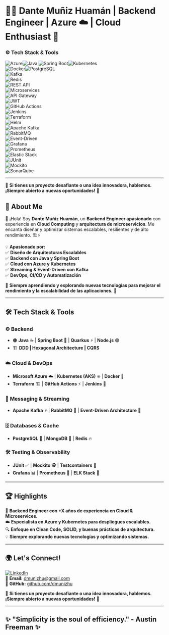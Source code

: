 # 👨‍💻 Dante Muñiz Huamán | Backend Engineer | Azure ☁️ | Cloud Enthusiast 🚀  

### ⚙️ **Tech Stack & Tools**

![Azure](https://img.shields.io/badge/Azure-0078D4?style=for-the-badge&logo=microsoftazure&logoColor=white)![Java](https://img.shields.io/badge/Java-ED8B00?style=for-the-badge&logo=java&logoColor=white) 
![Spring Boot](https://img.shields.io/badge/SpringBoot-6DB33F?style=for-the-badge&logo=spring&logoColor=white)![Kubernetes](https://img.shields.io/badge/Kubernetes-326CE5?style=for-the-badge&logo=kubernetes&logoColor=white)  
![Docker](https://img.shields.io/badge/Docker-2496ED?style=for-the-badge&logo=docker&logoColor=white)![PostgreSQL](https://img.shields.io/badge/PostgreSQL-336791?style=for-the-badge&logo=postgresql&logoColor=white)  
![Kafka](https://img.shields.io/badge/Kafka-231F20?style=for-the-badge&logo=apachekafka&logoColor=white)  
![Redis](https://img.shields.io/badge/Redis-DC382D?style=for-the-badge&logo=redis&logoColor=white)  
![REST API](https://img.shields.io/badge/REST-02569B?style=for-the-badge&logo=rest&logoColor=white)  
![Microservices](https://img.shields.io/badge/Microservices-FF6F00?style=for-the-badge&logo=microservices&logoColor=white)  
![API Gateway](https://img.shields.io/badge/API%20Gateway-4A90E2?style=for-the-badge&logo=kong&logoColor=white)  
![JWT](https://img.shields.io/badge/JWT-000000?style=for-the-badge&logo=jsonwebtokens&logoColor=white)  
![GitHub Actions](https://img.shields.io/badge/GitHub%20Actions-2088FF?style=for-the-badge&logo=githubactions&logoColor=white)  
![Jenkins](https://img.shields.io/badge/Jenkins-D24939?style=for-the-badge&logo=jenkins&logoColor=white)  
![Terraform](https://img.shields.io/badge/Terraform-844FBA?style=for-the-badge&logo=terraform&logoColor=white)  
![Helm](https://img.shields.io/badge/Helm-0F1689?style=for-the-badge&logo=helm&logoColor=white)  
![Apache Kafka](https://img.shields.io/badge/Apache%20Kafka-231F20?style=for-the-badge&logo=apachekafka&logoColor=white)  
![RabbitMQ](https://img.shields.io/badge/RabbitMQ-FF6600?style=for-the-badge&logo=rabbitmq&logoColor=white)  
![Event-Driven](https://img.shields.io/badge/Event%20Driven-F56A6A?style=for-the-badge&logo=event&logoColor=white)  
![Grafana](https://img.shields.io/badge/Grafana-F46800?style=for-the-badge&logo=grafana&logoColor=white)  
![Prometheus](https://img.shields.io/badge/Prometheus-E6522C?style=for-the-badge&logo=prometheus&logoColor=white)  
![Elastic Stack](https://img.shields.io/badge/Elastic%20Stack-005571?style=for-the-badge&logo=elasticstack&logoColor=white)  
![JUnit](https://img.shields.io/badge/JUnit-25A162?style=for-the-badge&logo=junit&logoColor=white)  
![Mockito](https://img.shields.io/badge/Mockito-8A2BE2?style=for-the-badge&logo=mockito&logoColor=white)  
![SonarQube](https://img.shields.io/badge/SonarQube-4E9BCD?style=for-the-badge&logo=sonarqube&logoColor=white)  

---

📢 **Si tienes un proyecto desafiante o una idea innovadora, hablemos. ¡Siempre abierto a nuevas oportunidades!** 🚀  


## 🎯 **About Me**
👋 ¡Hola! Soy **Dante Muñiz Huamán**, un **Backend Engineer apasionado** con experiencia en **Cloud Computing** y **arquitectura de microservicios**. Me encanta diseñar y optimizar sistemas escalables, resilientes y de alto rendimiento. 🏗️⚡  

💡 **Apasionado por:**  
✅ **Diseño de Arquitecturas Escalables**  
✅ **Backend con Java y Spring Boot**  
✅ **Cloud con Azure y Kubernetes**  
✅ **Streaming & Event-Driven con Kafka**  
✅ **DevOps, CI/CD y Automatización**  

💬 **Siempre aprendiendo y explorando nuevas tecnologías para mejorar el rendimiento y la escalabilidad de las aplicaciones.** 🚀

---

## 🛠️ **Tech Stack & Tools**
### ⚙️ **Backend**
- 🟤 **Java** ☕ | **Spring Boot** 🌱 | **Quarkus** ⚡ | **Node.js** 🟢  
- 🏗 **DDD | Hexagonal Architecture | CQRS**  

### ☁️ **Cloud & DevOps**
- **Microsoft Azure** ☁️ | **Kubernetes (AKS)** ⎈ | **Docker** 🐳  
- **Terraform** 🏗 | **GitHub Actions** ⚡ | **Jenkins** 🔧  

### 📡 **Messaging & Streaming**
- **Apache Kafka** ⚡ | **RabbitMQ** 🐰 | **Event-Driven Architecture** 📡  

### 🗄 **Databases & Cache**
- **PostgreSQL** 🐘 | **MongoDB** 🍃 | **Redis** 🔥  

### 🛠 **Testing & Observability**
- **JUnit** ✅ | **Mockito** 🕵️ | **Testcontainers** 🧪  
- **Grafana** 📊 | **Prometheus** 📡 | **ELK Stack** 📜  

---

## 🏆 **Highlights**
🚀 **Backend Engineer con +X años de experiencia en Cloud & Microservices.**  
☁️ **Especialista en Azure y Kubernetes para despliegues escalables.**  
🔍 **Enfoque en Clean Code, SOLID, y buenas prácticas de arquitectura.**  
💡 **Siempre explorando nuevas tecnologías y optimizando sistemas.**  

---

## 🌍 **Let's Connect!**
[![LinkedIn](https://img.shields.io/badge/LinkedIn-0077B5?style=for-the-badge&logo=linkedin&logoColor=white)](https://www.linkedin.com/in/dmunizhu)  
📩 **Email:** [dmunizhu@gmail.com](mailto:dmunizhu@gmail.com)  
🐙 **GitHub:** [github.com/dmunizhu](https://github.com/dmunizhu)  

📢 **Si tienes un proyecto desafiante o una idea innovadora, hablemos. ¡Siempre abierto a nuevas oportunidades!** 🚀  

---

## ✨ **"Simplicity is the soul of efficiency."** - Austin Freeman ✨
